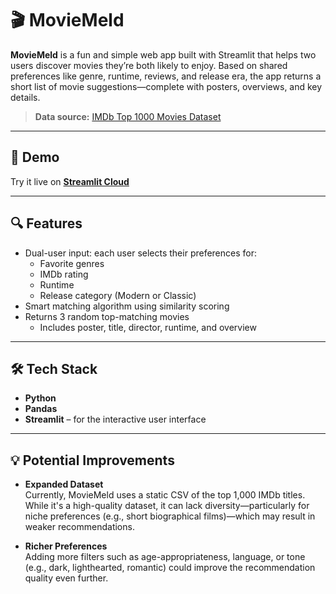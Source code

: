 # 🎬 MovieMeld

**MovieMeld** is a fun and simple web app built with Streamlit that helps two users discover movies they’re both likely to enjoy. Based on shared preferences like genre, runtime, reviews, and release era, the app returns a short list of movie suggestions—complete with posters, overviews, and key details.

> **Data source:** [IMDb Top 1000 Movies Dataset](https://www.kaggle.com/datasets/harshitshankhdhar/imdb-dataset-of-top-1000-movies-and-tv-shows)

---

## 🚀 Demo

Try it live on **[Streamlit Cloud](https://moviemeld.streamlit.app/)**

---

## 🔍 Features

- Dual-user input: each user selects their preferences for:
  - Favorite genres
  - IMDb rating
  - Runtime
  - Release category (Modern or Classic)
- Smart matching algorithm using similarity scoring
- Returns 3 random top-matching movies
  - Includes poster, title, director, runtime, and overview

---

## 🛠️ Tech Stack

- **Python**
- **Pandas**
- **Streamlit** – for the interactive user interface

---

## 💡 Potential Improvements

- **Expanded Dataset**  
  Currently, MovieMeld uses a static CSV of the top 1,000 IMDb titles. While it's a high-quality dataset, it can lack diversity—particularly for niche preferences (e.g., short biographical films)—which may result in weaker recommendations.

- **Richer Preferences**  
  Adding more filters such as age-appropriateness, language, or tone (e.g., dark, lighthearted, romantic) could improve the recommendation quality even further.
